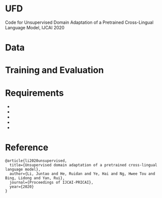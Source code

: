 # UFD
Code for Unsupervised Domain Adaptation of a Pretrained Cross-Lingual Language Model, IJCAI 2020


# Data


# Training and Evaluation


# Requirements
* 
* 
* 
* 
* 


# Reference

```
@article{li2020unsupervised,
  title={Unsupervised domain adaptation of a pretrained cross-lingual language model},
  author={Li, Juntao and He, Ruidan and Ye, Hai and Ng, Hwee Tou and Bing, Lidong and Yan, Rui},
  journal={Proceedings of IJCAI-PRICAI},
  year={2020}
}
```
